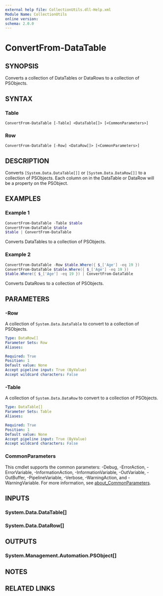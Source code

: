 ```yaml
---
external help file: CollectionUtils.dll-Help.xml
Module Name: CollectionUtils
online version:
schema: 2.0.0
---
```


# ConvertFrom-DataTable

## SYNOPSIS
Converts a collection of DataTables or DataRows to a collection of PSObjects.

## SYNTAX

### Table
```
ConvertFrom-DataTable [-Table] <DataTable[]> [<CommonParameters>]
```

### Row
```
ConvertFrom-DataTable [-Row] <DataRow[]> [<CommonParameters>]
```

## DESCRIPTION
Converts `[System.Data.DataTable[]]` or `[System.Data.DataRow[]]` to a collection of PSObjects. Each column on in the DataTable or DataRow will be a property on the PSObject.

## EXAMPLES

### Example 1

```powershell
ConvertFrom-DataTable -Table $table
ConvertFrom-DataTable $table
$table | ConvertFrom-DataTable
```

Converts DataTables to a collection of PSObjects.

### Example 2

```powershell
ConvertFrom-DataTable -Row $table.Where({ $_['Age'] -eq 19 })
ConvertFrom-DataTable $table.Where({ $_['Age'] -eq 19 })
$table.Where({ $_['Age'] -eq 19 }) | ConvertFrom-DataTable
```

Converts DataRows to a collection of PSObjects.

## PARAMETERS

### -Row
A collection of `System.Data.DataTable` to convert to a collection of PSObjects.

```yaml
Type: DataRow[]
Parameter Sets: Row
Aliases:

Required: True
Position: 1
Default value: None
Accept pipeline input: True (ByValue)
Accept wildcard characters: False
```

### -Table
A collection of `System.Data.DataRow` to convert to a collection of PSObjects.

```yaml
Type: DataTable[]
Parameter Sets: Table
Aliases:

Required: True
Position: 1
Default value: None
Accept pipeline input: True (ByValue)
Accept wildcard characters: False
```

### CommonParameters
This cmdlet supports the common parameters: -Debug, -ErrorAction, -ErrorVariable, -InformationAction, -InformationVariable, -OutVariable, -OutBuffer, -PipelineVariable, -Verbose, -WarningAction, and -WarningVariable. For more information, see [about_CommonParameters](http://go.microsoft.com/fwlink/?LinkID=113216).

## INPUTS

### System.Data.DataTable[]

### System.Data.DataRow[]

## OUTPUTS

### System.Management.Automation.PSObject[]

## NOTES

## RELATED LINKS
